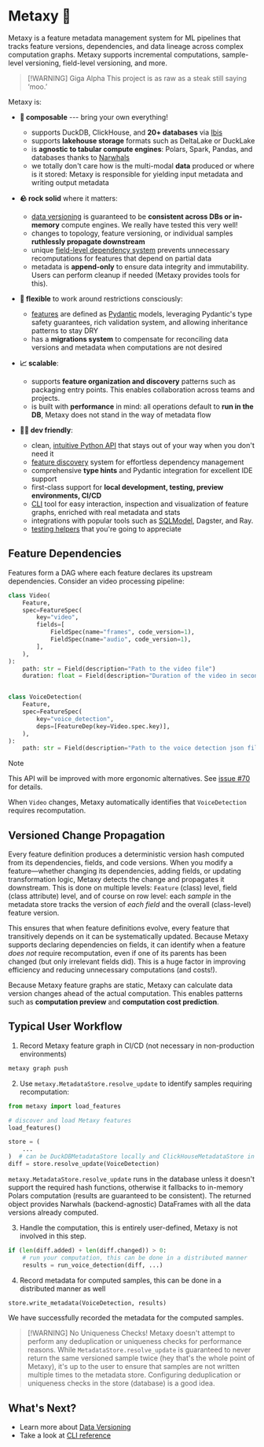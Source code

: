 # Metaxy 🌌

Metaxy is a feature metadata management system for ML pipelines that tracks feature versions, dependencies, and data lineage across complex computation graphs. Metaxy supports incremental computations, sample-level versioning, field-level versioning, and more.

> [!WARNING] Giga Alpha
> This project is as raw as a steak still saying ‘moo.’

Metaxy is:

- **🧩 composable** --- bring your own everything!

  - supports DuckDB, ClickHouse, and **20+ databases** via [Ibis](https://ibis-project.org/)
  - supports **lakehouse storage** formats such as DeltaLake or DuckLake
  - is **agnostic to tabular compute engines**: Polars, Spark, Pandas, and databases thanks to [Narwhals](https://narwhals-dev.github.io/narwhals/)
  - we totally don't care how is the multi-modal **data** produced or where is it stored: Metaxy is responsible for yielding input metadata and writing output metadata

- **🪨 rock solid** where it matters:

  - [data versioning](./learn/data-versioning.md) is guaranteed to be **consistent across DBs or in-memory** compute engines. We really have tested this very well!
  - changes to topology, feature versioning, or individual samples **ruthlessly propagate downstream**
  - unique [field-level dependency system](./learn/feature-definitions.md#field-level-dependencies) prevents unnecessary recomputations for features that depend on partial data
  - metadata is **append-only** to ensure data integrity and immutability. Users can perform cleanup if needed (Metaxy provides tools for this).

- **🤸 flexible** to work around restrictions consciously:

  - [features](./learn/feature-definitions.md) are defined as [Pydantic](https://docs.pydantic.dev/latest/) models, leveraging Pydantic's type safety guarantees, rich validation system, and allowing inheritance patterns to stay DRY
  - has a **migrations system** to compensate for reconciling data versions and metadata when computations are not desired

- **📈 scalable**:

  - supports **feature organization and discovery** patterns such as packaging entry points. This enables collaboration across teams and projects.
  - is built with **performance** in mind: all operations default to **run in the DB**, Metaxy does not stand in the way of metadata flow

- **🧑‍💻 dev friendly**:

  - clean, [intuitive Python API](./learn/feature-definitions.md#syntactic-sugar) that stays out of your way when you don't need it
  - [feature discovery](./learn/feature-discovery.md) system for effortless dependency management
  - comprehensive **type hints** and Pydantic integration for excellent IDE support
  - first-class support for **local development, testing, preview environments, CI/CD**
  - [CLI](./reference/cli.md) tool for easy interaction, inspection and visualization of feature graphs, enriched with real metadata and stats
  - integrations with popular tools such as [SQLModel](./learn/integrations/sqlmodel.md), Dagster, and Ray.
  - [testing helpers](./learn/testing.md) that you're going to appreciate

## Feature Dependencies

Features form a DAG where each feature declares its upstream dependencies. Consider an video processing pipeline:

```python
class Video(
    Feature,
    spec=FeatureSpec(
        key="video",
        fields=[
            FieldSpec(name="frames", code_version=1),
            FieldSpec(name="audio", code_version=1),
        ],
    ),
):
    path: str = Field(description="Path to the video file")
    duration: float = Field(description="Duration of the video in seconds")


class VoiceDetection(
    Feature,
    spec=FeatureSpec(
        key="voice_detection",
        deps=[FeatureDep(key=Video.spec.key)],
    ),
):
    path: str = Field(description="Path to the voice detection json file")
```

> [!NOTE]
> This API will be improved with more ergonomic alternatives.
> See [issue #70](https://github.com/anam-org/metaxy/issues/70) for details.

When `Video` changes, Metaxy automatically identifies that `VoiceDetection` requires recomputation.

## Versioned Change Propagation

Every feature definition produces a deterministic version hash computed from its dependencies, fields, and code versions. When you modify a feature—whether changing its dependencies, adding fields, or updating transformation logic, Metaxy detects the change and propagates it downstream. This is done on multiple levels: `Feature` (class) level, field (class attribute) level, and of course on row level: each _sample_ in the metadata store tracks the version of _each field_ and the overall (class-level) feature version.

This ensures that when feature definitions evolve, every feature that transitively depends on it can be systematically updated. Because Metaxy supports declaring dependencies on fields, it can identify when a feature _does not_ require recomputation, even if one of its parents has been changed (but only irrelevant fields did). This is a huge factor in improving efficiency and reducing unnecessary computations (and costs!).

Because Metaxy feature graphs are static, Metaxy can calculate data version changes ahead of the actual computation. This enables patterns such as **computation preview** and **computation cost prediction**.

## Typical User Workflow

1. Record Metaxy feature graph in CI/CD (not necessary in non-production environments)

```bash
metaxy graph push
```

2. Use `metaxy.MetadataStore.resolve_update` to identify samples requiring recomputation:

```py
from metaxy import load_features

# discover and load Metaxy features
load_features()

store = (
    ...
)  # can be DuckDBMetadataStore locally and ClickHouseMetadataStore in production
diff = store.resolve_update(VoiceDetection)
```

`metaxy.MetadataStore.resolve_update` runs in the database unless it doesn't support the required hash functions, otherwise it fallbacks to in-memory Polars computation (results are guaranteed to be consistent). The returned object provides Narwhals (backend-agnostic) DataFrames with all the data versions already computed.

3. Handle the computation, this is entirely user-defined, Metaxy is not involved in this step.

```py
if (len(diff.added) + len(diff.changed)) > 0:
    # run your computation, this can be done in a distributed manner
    results = run_voice_detection(diff, ...)
```

4. Record metadata for computed samples, this can be done in a distributed manner as well

```py
store.write_metadata(VoiceDetection, results)
```

We have successfully recorded the metadata for the computed samples.

> [!WARNING] No Uniqueness Checks!
> Metaxy doesn't attempt to perform any deduplication or uniqueness checks for performance reasons. While `MetadataStore.resolve_update` is guaranteed to never return the same versioned sample twice (hey that's the whole point of Metaxy), it's up to the user to ensure that samples are not written multiple times to the metadata store. Configuring deduplication or uniqueness checks in the store (database) is a good idea.

## What's Next?

- Learn more about [Data Versioning](./learn/data-versioning.md)
- Take a look at [CLI reference](./reference/cli.md)
